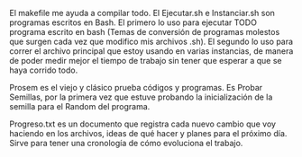 El makefile me ayuda a compilar todo. El Ejecutar.sh e Instanciar.sh son programas escritos en Bash. El primero lo uso para ejecutar TODO programa escrito en bash (Temas de conversión de programas molestos que surgen cada vez que modifico mis archivos .sh). El segundo lo uso para correr el archivo principal que estoy usando en varias instancias, de manera de poder medir mejor el tiempo de trabajo sin tener que esperar a que se haya corrido todo.

Prosem es el viejo y clásico prueba códigos y programas. Es Probar Semillas, por la primera vez que estuve probando la inicialización de la semilla para el Random del programa.

Progreso.txt es un documento que registra cada nuevo cambio que voy haciendo en los archivos, ideas de qué hacer y planes para el próximo día. Sirve para tener una cronología de cómo evoluciona el trabajo.
